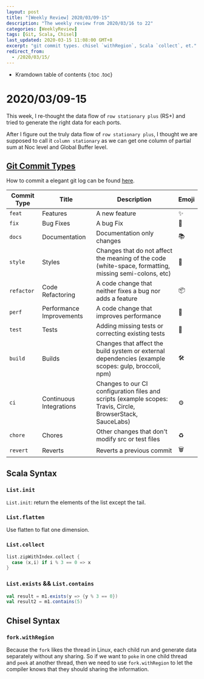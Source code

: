 ```yaml
---
layout: post
title: "[Weekly Review] 2020/03/09-15"
description: "The weekly review from 2020/03/16 to 22"
categories: [WeeklyReview]
tags: [Git, Scala, Chisel]
last_updated: 2020-03-15 11:08:00 GMT+8
excerpt: "git commit types. chisel `withRegion`, Scala `collect`, et."
redirect_from:
  - /2020/03/15/
---
```


* Kramdown table of contents
{:toc .toc}
# 2020/03/09-15

This week, I re-thought the data flow of `row stationary plus` \(RS+\) and tried to generate the right data for each ports.

After I figure out the truly data flow of `row stationary plus`, I thought we are supposed to call it `column stationary` as we can get one column of partial sum at Noc level and Global Buffer level.

## [Git Commit Types](https://github.com/pvdlg/conventional-commit-types)

How to commit a elegant git log can be found [here](https://zhuanlan.zhihu.com/p/34223150).

| Commit Type | Title                    | Description                                                  | Emoji |
| ----------- | ------------------------ | ------------------------------------------------------------ | ----- |
| `feat`      | Features                 | A new feature                                                | ✨     |
| `fix`       | Bug Fixes                | A bug Fix                                                    | 🐛     |
| `docs`      | Documentation            | Documentation only changes                                   | 📚     |
| `style`     | Styles                   | Changes that do not affect the meaning of the code (white-space, formatting, missing semi-colons, etc) | 💎     |
| `refactor`  | Code Refactoring         | A code change that neither fixes a bug nor adds a feature    | 📦     |
| `perf`      | Performance Improvements | A code change that improves performance                      | 🚀     |
| `test`      | Tests                    | Adding missing tests or correcting existing tests            | 🚨     |
| `build`     | Builds                   | Changes that affect the build system or external dependencies (example scopes: gulp, broccoli, npm) | 🛠     |
| `ci`        | Continuous Integrations  | Changes to our CI configuration files and scripts (example scopes: Travis, Circle, BrowserStack, SauceLabs) | ⚙️     |
| `chore`     | Chores                   | Other changes that don't modify src or test files            | ♻️     |
| `revert`    | Reverts                  | Reverts a previous commit                                    | 🗑     |

## Scala Syntax

### `List.init`

`List.init`: return the elements of the list except the tail.

### `List.flatten`

Use flatten to flat one dimension. 

### `List.collect`

```scala
list.zipWithIndex.collect {
  case (x,i) if i % 3 == 0 => x
}
```

### `List.exists` && `List.contains`

```scala
val result = m1.exists(y => {y % 3 == 0})
val result2 = m1.contains(5)
```

## Chisel Syntax

### `fork.withRegion`

Because the `fork`  likes the thread in Linux, each child run and generate data separately without any sharing. So if we want to `poke` in one child thread and `peek` at another thread, then we need to use `fork.withRegion` to let the compiler knows that they should sharing the information.